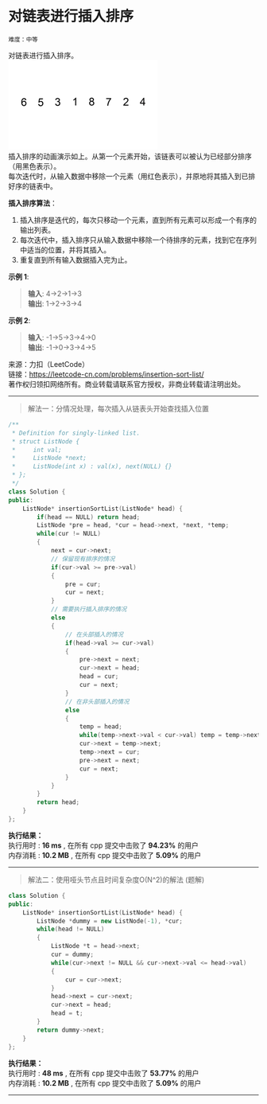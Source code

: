 # 对链表进行插入排序 #  
`难度：中等` 

对链表进行插入排序。  
![示意图](../pic/Insertion-sort-example-300px.gif "插入排序")  
插入排序的动画演示如上。从第一个元素开始，该链表可以被认为已经部分排序（用黑色表示）。  
每次迭代时，从输入数据中移除一个元素（用红色表示），并原地将其插入到已排好序的链表中。  

**插入排序算法**：  
1. 插入排序是迭代的，每次只移动一个元素，直到所有元素可以形成一个有序的输出列表。  
2. 每次迭代中，插入排序只从输入数据中移除一个待排序的元素，找到它在序列中适当的位置，并将其插入。  
3. 重复直到所有输入数据插入完为止。  

**示例 1**:  
>**输入**: 4->2->1->3  
>**输出**: 1->2->3->4  

**示例 2**:  
>**输入**: -1->5->3->4->0  
>**输出**: -1->0->3->4->5  

来源：力扣（LeetCode）  
链接：https://leetcode-cn.com/problems/insertion-sort-list/  
著作权归领扣网络所有。商业转载请联系官方授权，非商业转载请注明出处。  

---  
>解法一：分情况处理，每次插入从链表头开始查找插入位置  

```C++  
/**
 * Definition for singly-linked list.
 * struct ListNode {
 *     int val;
 *     ListNode *next;
 *     ListNode(int x) : val(x), next(NULL) {}
 * };
 */
class Solution {
public:
    ListNode* insertionSortList(ListNode* head) {
        if(head == NULL) return head;
        ListNode *pre = head, *cur = head->next, *next, *temp;
        while(cur != NULL)
        {
            next = cur->next;
            // 保留现有排序的情况
            if(cur->val >= pre->val)
            {
                pre = cur;
                cur = next;
            }
            // 需要执行插入排序的情况
            else
            {
                // 在头部插入的情况
                if(head->val >= cur->val)
                {
                    pre->next = next;
                    cur->next = head;
                    head = cur;
                    cur = next;
                }
                // 在非头部插入的情况
                else
                {
                    temp = head;
                    while(temp->next->val < cur->val) temp = temp->next;
                    cur->next = temp->next;
                    temp->next = cur;
                    pre->next = next;
                    cur = next;
                }
            }
        }
        return head;
    }
};
```  

**执行结果：**  
执行用时 : **16 ms** , 在所有 cpp 提交中击败了 **94.23%** 的用户  
内存消耗 : **10.2 MB** , 在所有 cpp 提交中击败了 **5.09%** 的用户  

---  
>解法二：使用哑头节点且时间复杂度O(N^2)的解法 (题解)  

```C++  
class Solution {
public:
    ListNode* insertionSortList(ListNode* head) {
        ListNode *dummy = new ListNode(-1), *cur;
        while(head != NULL)
        {
            ListNode *t = head->next;
            cur = dummy;
            while(cur->next != NULL && cur->next->val <= head->val)
            {
                cur = cur->next;
            }
            head->next = cur->next;
            cur->next = head;
            head = t;
        }
        return dummy->next;
    }
};
```  

**执行结果：**  
执行用时 : **48 ms** , 在所有 cpp 提交中击败了 **53.77%** 的用户  
内存消耗 : **10.2 MB** , 在所有 cpp 提交中击败了 **5.09%** 的用户  

---  